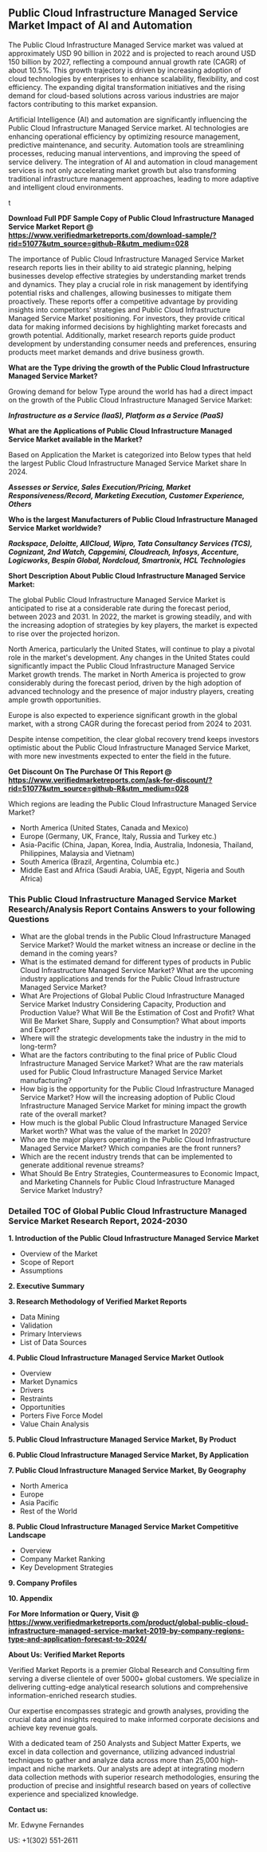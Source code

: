 <h2>Public Cloud Infrastructure Managed Service Market Impact of AI and Automation</h2><p>The Public Cloud Infrastructure Managed Service market was valued at approximately USD 90 billion in 2022 and is projected to reach around USD 150 billion by 2027, reflecting a compound annual growth rate (CAGR) of about 10.5%. This growth trajectory is driven by increasing adoption of cloud technologies by enterprises to enhance scalability, flexibility, and cost efficiency. The expanding digital transformation initiatives and the rising demand for cloud-based solutions across various industries are major factors contributing to this market expansion.</p><p>Artificial Intelligence (AI) and automation are significantly influencing the Public Cloud Infrastructure Managed Service market. AI technologies are enhancing operational efficiency by optimizing resource management, predictive maintenance, and security. Automation tools are streamlining processes, reducing manual interventions, and improving the speed of service delivery. The integration of AI and automation in cloud management services is not only accelerating market growth but also transforming traditional infrastructure management approaches, leading to more adaptive and intelligent cloud environments.</p>t</p><p id="" class=""><strong>Download Full PDF Sample Copy of Public Cloud Infrastructure Managed Service Market Report @ <a href="https://www.verifiedmarketreports.com/download-sample/?rid=51077&utm_source=github-R&utm_medium=028" target="_blank">https://www.verifiedmarketreports.com/download-sample/?rid=51077&utm_source=github-R&utm_medium=028</a></strong></p><p>The importance of&nbsp;Public Cloud Infrastructure Managed Service Market research reports lies in their ability to aid strategic planning, helping businesses develop effective strategies by understanding market trends and dynamics. They play a crucial role in risk management by identifying potential risks and challenges, allowing businesses to mitigate them proactively. These reports offer a competitive advantage by providing insights into competitors' strategies and Public Cloud Infrastructure Managed Service Market positioning. For investors, they provide critical data for making informed decisions by highlighting market forecasts and growth potential. Additionally, market research reports guide product development by understanding consumer needs and preferences, ensuring products meet market demands and drive business growth.</p><p><strong>What are the&nbsp;Type driving the growth of the Public Cloud Infrastructure Managed Service Market?</strong></p><p id="" class="">Growing demand for below Type around the world has had a direct impact on the growth of the Public Cloud Infrastructure Managed Service Market:</p><em><strong>Infrastructure as a Service (IaaS), Platform as a Service (PaaS)</strong></em></p><strong>What are the&nbsp;Applications&nbsp;of Public Cloud Infrastructure Managed Service Market available in the Market?</strong></p><p id="" class="">Based on Application the Market is categorized into Below types that held the largest Public Cloud Infrastructure Managed Service Market share In 2024.</p><em><strong>Assesses or Service, Sales Execution/Pricing, Market Responsiveness/Record, Marketing Execution, Customer Experience, Others</strong></em></p><strong>Who is the largest Manufacturers of Public Cloud Infrastructure Managed Service Market worldwide?</strong></p><p><em><strong>Rackspace, Deloitte, AllCloud, Wipro, Tata Consultancy Services (TCS), Cognizant, 2nd Watch, Capgemini, Cloudreach, Infosys, Accenture, Logicworks, Bespin Global, Nordcloud, Smartronix, HCL Technologies</strong></em></p><p id="" class=""><strong>Short Description About Public Cloud Infrastructure Managed Service Market:</strong></p><p>The global Public Cloud Infrastructure Managed Service Market is anticipated to rise at a considerable rate during the forecast period, between 2023 and 2031. In 2022, the market is growing steadily, and with the increasing adoption of strategies by key players, the market is expected to rise over the projected horizon.</p><p>North America, particularly the United States, will continue to play a pivotal role in the market's development. Any changes in the United States could significantly impact the Public Cloud Infrastructure Managed Service Market growth trends. The market in North America is projected to grow considerably during the forecast period, driven by the high adoption of advanced technology and the presence of major industry players, creating ample growth opportunities.</p><p>Europe is also expected to experience significant growth in the global market, with a strong CAGR during the forecast period from 2024 to 2031.</p><p>Despite intense competition, the clear global recovery trend keeps investors optimistic about the Public Cloud Infrastructure Managed Service Market, with more new investments expected to enter the field in the future.</p><p id="" class=""><strong>Get Discount On The Purchase Of This Report @ <a href="https://www.verifiedmarketreports.com/ask-for-discount/?rid=51077&utm_source=github-R&utm_medium=028" target="_blank">https://www.verifiedmarketreports.com/ask-for-discount/?rid=51077&utm_source=github-R&utm_medium=028</a></strong></p>Which regions are leading the Public Cloud Infrastructure Managed Service Market?</p><ul><li>North America (United States, Canada and Mexico)</li><li>Europe (Germany, UK, France, Italy, Russia and Turkey etc.)</li><li>Asia-Pacific (China, Japan, Korea, India, Australia, Indonesia, Thailand, Philippines, Malaysia and Vietnam)</li><li>South America (Brazil, Argentina, Columbia etc.)</li><li>Middle East and Africa (Saudi Arabia, UAE, Egypt, Nigeria and South Africa)</li></ul><h3 id="" class="">This Public Cloud Infrastructure Managed Service Market Research/Analysis Report Contains Answers to your following Questions</h3><ul><li>What are the global trends in the Public Cloud Infrastructure Managed Service Market? Would the market witness an increase or decline in the demand in the coming years?</li><li>What is the estimated demand for different types of products in Public Cloud Infrastructure Managed Service Market? What are the upcoming industry applications and trends for the Public Cloud Infrastructure Managed Service Market?</li><li>What Are Projections of Global Public Cloud Infrastructure Managed Service Market Industry Considering Capacity, Production and Production Value? What Will Be the Estimation of Cost and Profit? What Will Be Market Share, Supply and Consumption? What about imports and Export?</li><li>Where will the strategic developments take the industry in the mid to long-term?</li><li>What are the factors contributing to the final price of Public Cloud Infrastructure Managed Service Market? What are the raw materials used for Public Cloud Infrastructure Managed Service Market manufacturing?</li><li>How big is the opportunity for the Public Cloud Infrastructure Managed Service Market? How will the increasing adoption of Public Cloud Infrastructure Managed Service Market for mining impact the growth rate of the overall market?</li><li>How much is the global Public Cloud Infrastructure Managed Service Market worth? What was the value of the market In 2020?</li><li>Who are the major players operating in the Public Cloud Infrastructure Managed Service Market? Which companies are the front runners?</li><li>Which are the recent industry trends that can be implemented to generate additional revenue streams?</li><li>What Should Be Entry Strategies, Countermeasures to Economic Impact, and Marketing Channels for Public Cloud Infrastructure Managed Service Market Industry?</li></ul><h3 id="" class="">Detailed TOC of Global Public Cloud Infrastructure Managed Service Market Research Report, 2024-2030</h3><p id="" class=""><strong>1. Introduction of the Public Cloud Infrastructure Managed Service Market</strong></p><ul><li>Overview of the Market</li><li>Scope of Report</li><li>Assumptions</li></ul><p id="" class=""><strong>2. Executive Summary</strong></p><p id="" class=""><strong>3. Research Methodology of Verified Market Reports</strong></p><ul><li>Data Mining</li><li>Validation</li><li>Primary Interviews</li><li>List of Data Sources</li></ul><p id="" class=""><strong>4. Public Cloud Infrastructure Managed Service Market Outlook</strong></p><ul><li>Overview</li><li>Market Dynamics</li><li>Drivers</li><li>Restraints</li><li>Opportunities</li><li>Porters Five Force Model</li><li>Value Chain Analysis</li></ul><p id="" class=""><strong>5. Public Cloud Infrastructure Managed Service Market, By Product</strong></p><p id="" class=""><strong>6. Public Cloud Infrastructure Managed Service Market, By Application</strong></p><p id="" class=""><strong>7. Public Cloud Infrastructure Managed Service Market, By Geography</strong></p><ul><li>North America</li><li>Europe</li><li>Asia Pacific</li><li>Rest of the World</li></ul><p id="" class=""><strong>8. Public Cloud Infrastructure Managed Service Market Competitive Landscape</strong></p><ul><li>Overview</li><li>Company Market Ranking</li><li>Key Development Strategies</li></ul><p id="" class=""><strong>9. Company Profiles</strong></p><p id="" class=""><strong>10. Appendix</strong></p><p id="" class=""><strong>For More Information or Query, Visit @ <a href="https://www.verifiedmarketreports.com/product/global-public-cloud-infrastructure-managed-service-market-2019-by-company-regions-type-and-application-forecast-to-2024/" target="_blank">https://www.verifiedmarketreports.com/product/global-public-cloud-infrastructure-managed-service-market-2019-by-company-regions-type-and-application-forecast-to-2024/</a></strong></p><p id="" class=""><strong>About Us: Verified Market Reports</strong></p><p id="" class="">Verified Market Reports is a premier Global Research and Consulting firm serving a diverse clientele of over 5000+ global customers. We specialize in delivering cutting-edge analytical research solutions and comprehensive information-enriched research studies.</p><p id="" class="">Our expertise encompasses strategic and growth analyses, providing the crucial data and insights required to make informed corporate decisions and achieve key revenue goals.</p><p id="" class="">With a dedicated team of 250 Analysts and Subject Matter Experts, we excel in data collection and governance, utilizing advanced industrial techniques to gather and analyze data across more than 25,000 high-impact and niche markets. Our analysts are adept at integrating modern data collection methods with superior research methodologies, ensuring the production of precise and insightful research based on years of collective experience and specialized knowledge.</p><p id="" class=""><strong>Contact us:</strong></p><p id="" class="">Mr. Edwyne Fernandes</p><p id="" class="">US: +1(302) 551-2611</p>